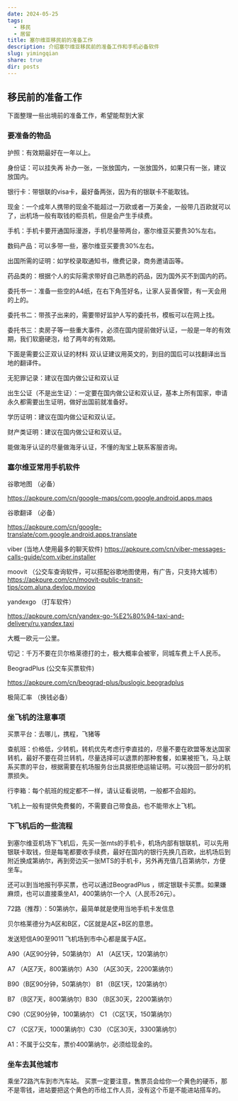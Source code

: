 ```yaml
---
date: 2024-05-25
tags:
  - 移民
  - 居留
title: 塞尔维亚移民前的准备工作
description: 介绍塞尔维亚移民前的准备工作和手机必备软件
slug: yimingqian
share: true
dir: posts
---
```



## 移民前的准备工作

下面整理一些出境前的准备工作，希望能帮到大家

### 要准备的物品

护照：有效期最好在一年以上。

身份证：可以挂失再 补办一张，一张放国内，一张放国外，如果只有一张，建议放国内。

银行卡：带银联的visa卡，最好备两张，因为有的银联卡不能取钱。

现金：一个成年人携带的现金不能超过一万欧或者一万美金，一般带几百欧就可以了，出机场一般有取钱的柜员机，但是会产生手续费。

手机：手机卡要开通国际漫游，手机尽量带两台，塞尔维亚买要贵30%左右。

数码产品：可以多带一些，塞尔维亚买要贵30%左右。

出国所需的证明：如学校录取通知书，缴费记录，商务邀请函等。

药品类的：根据个人的实际需求带好自己熟悉的药品，因为国外买不到国内的药。

委托书一：准备一些空的A4纸，在右下角签好名，让家人妥善保管，有一天会用的上的。

委托书二：带孩子出来的，需要带好监护人写的委托书，模板可以在网上找。

委托书三：卖房子等一些重大事件，必须在国内提前做好认证，一般是一年的有效期，我们软磨硬泡，给了两年的有效期。

下面是需要公正双认证的材料 双认证建议用英文的，到目的国后可以找翻译出当地的翻译件。

无犯罪记录：建议在国内做公证和双认证

出生公证（不是出生证）：一定要在国内做公证和双认证，基本上所有国家，申请永久都需要出生证明，做好出国前就准备好。

学历证明：建议在国内做公证和双认证。

财产类证明：建议在国内做公证和双认证。

能做海牙认证的尽量做海牙认证，不懂的淘宝上联系客服咨询。

### 塞尔维亚常用手机软件

谷歌地图 （必备）

https://apkpure.com/cn/google-maps/com.google.android.apps.maps

谷歌翻译 （必备）

https://apkpure.com/cn/google-translate/com.google.android.apps.translate

viber  (当地人使用最多的聊天软件)
https://apkpure.com/cn/viber-messages-calls-guide/com.viber.installer

moovit （公交车查询软件，可以搭配谷歌地图使用，有广告，只支持大城市）
https://apkpure.com/cn/moovit-public-transit-tips/com.aluna.devlop.movioo

yandexgo （打车软件）

https://apkpure.com/cn/yandex-go-%E2%80%94-taxi-and-delivery/ru.yandex.taxi

大概一欧元一公里。

切记：千万不要在贝尔格莱德打的士，极大概率会被宰，同城车费上千人民币。

BeogradPlus (公交车买票软件)

https://apkpure.com/cn/beograd-plus/buslogic.beogradplus

极简汇率 （换钱必备）




### 坐飞机的注意事项

买票平台：去哪儿，携程，飞猪等

查航班：价格低，少转机，转机优先考虑行李直挂的，尽量不要在欧盟等发达国家转机，最好不要在荷兰转机，尽量选择可以退票的那种套餐，如果被拒飞，马上联系买票的平台，根据需要在机场服务台出具据拒绝运输证明。可以挽回一部分的机票损失。

行李箱：每个航班的规定都不一样，请认证看说明，一般都不会超的。

飞机上一般有提供免费餐的，不需要自己带食品，也不能带水上飞机。


### 下飞机后的一些流程

到塞尔维亚机场下飞机后，先买一张mts的手机卡，机场内部有银联机，可以先用银联卡取钱，但是每笔都要收手续费，最好在国内的银行先换几百欧，出机场后到附近换成第纳尔，再到旁边买一张MTS的手机卡，另外再充值几百第纳尔，方便坐车。

还可以到当地报刊亭买票，也可以通过BeogradPlus ，绑定银联卡买票。如果嫌麻烦，也可以直接乘坐A1，400第纳尔一个人（人民币26元）。


72路（推荐）：50第纳尔，最简单就是使用当地手机卡发信息

贝尔格莱德分为A区和B区，C区就是A区+B区的意思。

发送短信A90至9011    飞机场到市中心都是属于A区。

A90（A区90分钟，50第纳尔） A1 （A区1天，120第纳尔）

A7 （A区7天，800第纳尔）A30 （A区30天，2200第纳尔）

B90（B区90分钟，50第纳尔） B1 （B区1天，120第纳尔）

B7 （B区7天，800第纳尔）B30 （B区30天，2200第纳尔）

C90（C区90分钟，100第纳尔） C1 （C区1天，150第纳尔）

C7 （C区7天，1000第纳尔）C30 （C区30天，3300第纳尔）

A1：不属于公交车，票价400第纳尔，必须给现金的。

### 坐车去其他城市

乘坐72路汽车到市汽车站。
买票一定要注意，售票员会给你一个黄色的硬币，那不是零钱，进站要把这个黄色的币给工作人员，没有这个币是不能进站搭车的。



